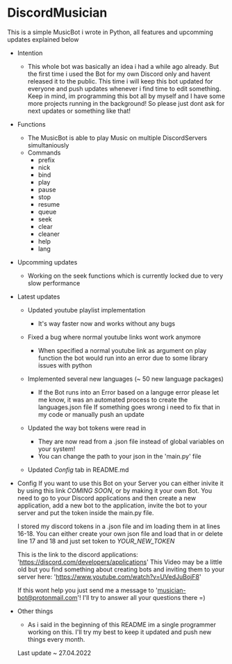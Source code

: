 # DiscordMusician
This is a simple MusicBot i wrote in Python, all features and upcomming updates explained below 

 - Intention
   -  This whole bot was basically an idea i had a while ago already.
      But the first time i used the Bot for my own Discord only and havent released it to the public.
      This time i will keep this bot updated for everyone and push updates whenever i find time to edit something.
      Keep in mind, im programming this bot all by myself and I have some more projects running in the background!
      So please just dont ask for next updates or something like that!
 

 - Functions
    - The MusicBot is able to play Music on multiple DiscordServers simultaniously
    - Commands
      -  prefix
      -  nick
      -  bind
      -  play
      -  pause
      -  stop
      -  resume
      -  queue
      -  seek
      -  clear
      -  cleaner
      -  help
      -  lang


-  Upcomming updates
   -  Working on the seek functions which is currently locked due to very slow performance

-  Latest updates
   -  Updated youtube playlist implementation
      -  It's way faster now and works without any bugs

   -  Fixed a bug where normal youtube links wont work anymore
      -  When specified a normal youtube link as argument on play function
         the bot would run into an error due to some library issues with python

   -  Implemented several new languages (~ 50 new language packages)
      -  If the Bot runs into an Error based on a languge error please let me know,
         it was an automated process to create the languages.json file
         If something goes wrong i need to fix that in my code or manually push an update

   -  Updated the way bot tokens were read in
      -  They are now read from a .json file instead of global variables on your system!
      -  You can change the path to your json in the 'main.py' file

   -  Updated *Config* tab in README.md

-  Config
      If you want to use this Bot on your Server you can either inivite it by using this link *COMING SOON*,
      or by making it your own Bot. You need to go to your Discord applications and then create a new application, add
      a new bot to the application, invite the bot to your server and put the token inside the main.py file.
      
      I stored my discord tokens in a .json file and im loading them in at lines 16-18.
      You can either create your own json file and load that in or delete
      line 17 and 18 and just set token to *YOUR_NEW_TOKEN*

      This is the link to the discord applications: 'https://discord.com/developers/applications'
      This Video may be a little old but you find something about creating bots and inviting them to your server here: 'https://www.youtube.com/watch?v=UVedJuBojF8'

      If this wont help you just send me a message to 'musician-bot@protonmail.com'!
      I'll try to answer all your questions there =)


-  Other things
   -  As i said in the beginning of this README im a single programmer working on this.
      I'll try my best to keep it updated and push new things every month.

   Last update ~ 27.04.2022
